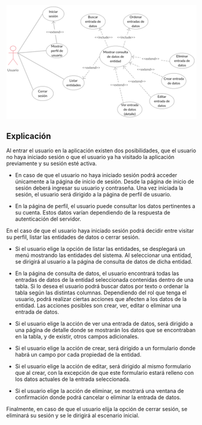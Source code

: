 
![Diagrama de casos de uso](../assets/c_uso.png)

## Explicación
Al entrar el usuario en la aplicación existen dos posibilidades, que el usuario no haya iniciado sesión o que el usuario ya ha visitado la aplicación previamente y su sesión esté activa.

- En caso de que el usuario no haya iniciado sesión podrá acceder únicamente a la página de inicio de sesión. Desde la página de inicio de sesión deberá ingresar su usuario y contraseña. Una vez iniciada la sesión, el usuario será dirigido a la página de perfil de usuario.

- En la página de perfil, el usuario puede consultar los datos pertinentes a su cuenta. Estos datos varían dependiendo de la respuesta de autenticación del servidor.

En el caso de que el usuario haya iniciado sesión podrá decidir entre visitar su perfil, listar las entidades de datos o cerrar sesión.

- Si el usuario elige la opción de listar las entidades, se desplegará un menú mostrando las entidades del sistema. Al seleccionar una entidad, se dirigirá al usuario a la página de consulta de datos de dicha entidad.

- En la página de consulta de datos, el usuario encontrará todas las entradas de datos de la entidad seleccionada contenidas dentro de una tabla. Si lo desea el usuario podrá buscar datos por texto o ordenar la tabla según las distintas columnas. Dependiendo del rol que tenga el usuario, podrá realizar ciertas acciones que afecten a los datos de la entidad. Las acciones posibles son crear, ver, editar o eliminar una entrada de datos.

- Si el usuario elige la acción de ver una entrada de datos, será dirigido a una página de detalle donde se mostrarán los datos que se encontraban en la tabla, y de existir, otros campos adicionales.

- Si el usuario elige la acción de crear, será dirigido a un formulario donde habrá un campo por cada propiedad de la entidad.

- Si el usuario elige la acción de editar, será dirigido al mismo formulario que al crear, con la excepción de que este formulario estará relleno con los datos actuales de la entrada seleccionada.

- Si el usuario elige la acción de eliminar, se mostrará una ventana de confirmación donde podrá cancelar o eliminar la entrada de datos.

Finalmente, en caso de que el usuario elija la opción de cerrar sesión, se eliminará su sesión y se le dirigirá al escenario inicial.
